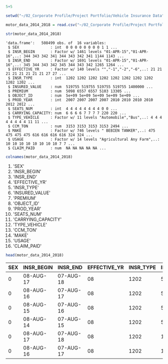 ```R
5+5
```


```R
setwd("~/02_Corporate Profile/Project Portfolio/Vehicle Insurance Data")
```


```R
motor_data_2014_2018 = read.csv("~/02_Corporate Profile/Project Portfolio/Vehicle Insurance Data/motor_data14-2018.csv")

```


```R
str(motor_data_2014_2018)
```

    'data.frame':	508499 obs. of  16 variables:
     $ SEX              : int  0 0 0 0 0 0 0 0 1 1 ...
     $ INSR_BEGIN       : Factor w/ 1461 levels "01-APR-15","01-APR-16",..: 344 343 342 341 344 343 342 341 1144 1143 ...
     $ INSR_END         : Factor w/ 1691 levels "01-APR-15","01-APR-16",..: 345 344 343 342 345 344 343 342 1265 1264 ...
     $ EFFECTIVE_YR     : Factor w/ 140 levels "","-1","-2","-6",..: 21 21 21 21 21 21 21 21 27 27 ...
     $ INSR_TYPE        : int  1202 1202 1202 1202 1202 1202 1202 1202 1202 1202 ...
     $ INSURED_VALUE    : num  519755 519755 519755 519755 1400000 ...
     $ PREMIUM          : num  5098 6557 6557 5103 13305 ...
     $ OBJECT_ID        : num  5e+09 5e+09 5e+09 5e+09 5e+09 ...
     $ PROD_YEAR        : int  2007 2007 2007 2007 2010 2010 2010 2010 2012 2012 ...
     $ SEATS_NUM        : int  4 4 4 4 4 4 4 4 0 0 ...
     $ CARRYING_CAPACITY: num  6 6 6 6 7 7 7 7 220 220 ...
     $ TYPE_VEHICLE     : Factor w/ 11 levels "Automobile","Bus",..: 4 4 4 4 4 4 4 4 11 11 ...
     $ CCM_TON          : num  3153 3153 3153 3153 2494 ...
     $ MAKE             : Factor w/ 746 levels " BEBIEN TANKER",..: 475 475 475 475 616 616 616 616 324 324 ...
     $ USAGE            : Factor w/ 14 levels "Agricultural Any Farm",..: 10 10 10 10 10 10 10 10 7 7 ...
     $ CLAIM_PAID       : num  NA NA NA NA NA ...
    


```R
colnames(motor_data_2014_2018)
```


<ol class=list-inline>
	<li>'SEX'</li>
	<li>'INSR_BEGIN'</li>
	<li>'INSR_END'</li>
	<li>'EFFECTIVE_YR'</li>
	<li>'INSR_TYPE'</li>
	<li>'INSURED_VALUE'</li>
	<li>'PREMIUM'</li>
	<li>'OBJECT_ID'</li>
	<li>'PROD_YEAR'</li>
	<li>'SEATS_NUM'</li>
	<li>'CARRYING_CAPACITY'</li>
	<li>'TYPE_VEHICLE'</li>
	<li>'CCM_TON'</li>
	<li>'MAKE'</li>
	<li>'USAGE'</li>
	<li>'CLAIM_PAID'</li>
</ol>




```R
head(motor_data_2014_2018)
```


<table>
<thead><tr><th scope=col>SEX</th><th scope=col>INSR_BEGIN</th><th scope=col>INSR_END</th><th scope=col>EFFECTIVE_YR</th><th scope=col>INSR_TYPE</th><th scope=col>INSURED_VALUE</th><th scope=col>PREMIUM</th><th scope=col>OBJECT_ID</th><th scope=col>PROD_YEAR</th><th scope=col>SEATS_NUM</th><th scope=col>CARRYING_CAPACITY</th><th scope=col>TYPE_VEHICLE</th><th scope=col>CCM_TON</th><th scope=col>MAKE</th><th scope=col>USAGE</th><th scope=col>CLAIM_PAID</th></tr></thead>
<tbody>
	<tr><td>0         </td><td>08-AUG-17 </td><td>07-AUG-18 </td><td>08        </td><td>1202      </td><td> 519755.2 </td><td> 5097.83  </td><td>5000029885</td><td>2007      </td><td>4         </td><td>6         </td><td>Pick-up   </td><td>3153      </td><td>NISSAN    </td><td>Own Goods </td><td>NA        </td></tr>
	<tr><td>0         </td><td>08-AUG-16 </td><td>07-AUG-17 </td><td>08        </td><td>1202      </td><td> 519755.2 </td><td> 6556.52  </td><td>5000029885</td><td>2007      </td><td>4         </td><td>6         </td><td>Pick-up   </td><td>3153      </td><td>NISSAN    </td><td>Own Goods </td><td>NA        </td></tr>
	<tr><td>0         </td><td>08-AUG-15 </td><td>07-AUG-16 </td><td>08        </td><td>1202      </td><td> 519755.2 </td><td> 6556.52  </td><td>5000029885</td><td>2007      </td><td>4         </td><td>6         </td><td>Pick-up   </td><td>3153      </td><td>NISSAN    </td><td>Own Goods </td><td>NA        </td></tr>
	<tr><td>0         </td><td>08-AUG-14 </td><td>07-AUG-15 </td><td>08        </td><td>1202      </td><td> 519755.2 </td><td> 5102.83  </td><td>5000029885</td><td>2007      </td><td>4         </td><td>6         </td><td>Pick-up   </td><td>3153      </td><td>NISSAN    </td><td>Own Goods </td><td>NA        </td></tr>
	<tr><td>0         </td><td>08-AUG-17 </td><td>07-AUG-18 </td><td>08        </td><td>1202      </td><td>1400000.0 </td><td>13304.87  </td><td>5000029901</td><td>2010      </td><td>4         </td><td>7         </td><td>Pick-up   </td><td>2494      </td><td>TOYOTA    </td><td>Own Goods </td><td>NA        </td></tr>
	<tr><td>0         </td><td>08-AUG-16 </td><td>07-AUG-17 </td><td>08        </td><td>1202      </td><td>1400000.0 </td><td>16438.15  </td><td>5000029901</td><td>2010      </td><td>4         </td><td>7         </td><td>Pick-up   </td><td>2494      </td><td>TOYOTA    </td><td>Own Goods </td><td>NA        </td></tr>
</tbody>
</table>




```R

```
